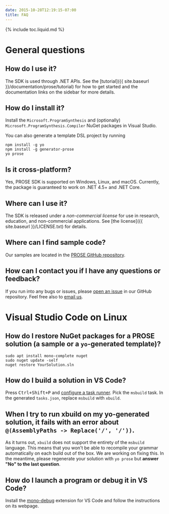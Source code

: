 ```yaml
---
date: 2015-10-28T12:19:15-07:00
title: FAQ
---
```

{% include toc.liquid.md %}

# General questions

## How do I use it?

The SDK is used through .NET APIs.
See the [tutorial]({{ site.baseurl }}/documentation/prose/tutorial) for how to get
started and the documentation links on the sidebar for more details.


## How do I install it?

Install the `Microsoft.ProgramSynthesis` and (optionally) `Microsoft.ProgramSynthesis.Compiler` NuGet packages in Visual Studio.

You can also generate a template DSL project by running

``` terminal
npm install -g yo
npm install -g generator-prose
yo prose
```

## Is it cross-platform?
Yes, PROSE SDK is supported on Windows, Linux, and macOS.
Currently, the package is guaranteed to work on .NET 4.5+ and .NET Core.

## Where can I use it?

The SDK is released under a _non-commercial license_ for use in
research, education, and non-commercial applications. See
[the license]({{ site.baseurl }}/LICENSE.txt)
for details.


## Where can I find sample code?

Our samples are located in the [PROSE GitHub repository](https://github.com/microsoft/prose).

## How can I contact you if I have any questions or feedback?

If you run into any bugs or issues, please [open an issue](https://github.com/microsoft/prose/issues) in our GitHub repository.
Feel free also to [email us](mailto:prose-contact@microsoft.com).

# Visual Studio Code on Linux

## How do I restore NuGet packages for a PROSE solution (a sample or a `yo`-generated template)?

``` terminal
sudo apt install mono-complete nuget
sudo nuget update -self
nuget restore YourSolution.sln
```

## How do I build a solution in VS Code?

Press <kbd>Ctrl+Shift+P</kbd> and [configure a task runner](https://code.visualstudio.com/docs/editor/tasks). Pick the `msbuild` task. In the generated `tasks.json`, replace `msbuild` with `xbuild`.

## When I try to run xbuild on my yo-generated solution, it fails with an error about `@(AssemblyPaths -> Replace('/', '/'))`.

As it turns out, `xbuild` does not support the entirety of the `msbuild` language. This means that you won't be able to recompile your grammar automatically on each build out of the box. We are working on fixing this. In the meantime, please regenerate your solution with `yo prose` but **answer "No" to the last question**.

## How do I launch a program or debug it in VS Code?

Install the [mono-debug](https://marketplace.visualstudio.com/items?itemName=ms-vscode.mono-debug) extension for VS Code and follow the instructions on its webpage.
